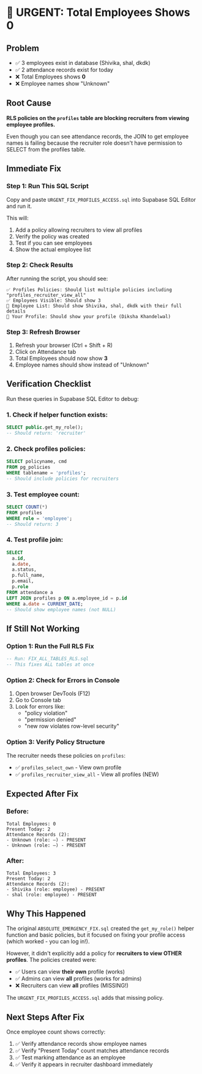 # 🚨 URGENT: Total Employees Shows 0

## Problem
- ✅ 3 employees exist in database (Shivika, shal, dkdk)
- ✅ 2 attendance records exist for today
- ❌ Total Employees shows **0**
- ❌ Employee names show "Unknown"

## Root Cause
**RLS policies on the `profiles` table are blocking recruiters from viewing employee profiles.**

Even though you can see attendance records, the JOIN to get employee names is failing because the recruiter role doesn't have permission to SELECT from the profiles table.

## Immediate Fix

### Step 1: Run This SQL Script
Copy and paste `URGENT_FIX_PROFILES_ACCESS.sql` into Supabase SQL Editor and run it.

This will:
1. Add a policy allowing recruiters to view all profiles
2. Verify the policy was created
3. Test if you can see employees
4. Show the actual employee list

### Step 2: Check Results
After running the script, you should see:
```
✅ Profiles Policies: Should list multiple policies including "profiles_recruiter_view_all"
✅ Employees Visible: Should show 3
👥 Employee List: Should show Shivika, shal, dkdk with their full details
🧑 Your Profile: Should show your profile (Diksha Khandelwal)
```

### Step 3: Refresh Browser
1. Refresh your browser (Ctrl + Shift + R)
2. Click on Attendance tab
3. Total Employees should now show **3**
4. Employee names should show instead of "Unknown"

## Verification Checklist

Run these queries in Supabase SQL Editor to debug:

### 1. Check if helper function exists:
```sql
SELECT public.get_my_role();
-- Should return: 'recruiter'
```

### 2. Check profiles policies:
```sql
SELECT policyname, cmd 
FROM pg_policies 
WHERE tablename = 'profiles';
-- Should include policies for recruiters
```

### 3. Test employee count:
```sql
SELECT COUNT(*) 
FROM profiles 
WHERE role = 'employee';
-- Should return: 3
```

### 4. Test profile join:
```sql
SELECT 
  a.id,
  a.date,
  a.status,
  p.full_name,
  p.email,
  p.role
FROM attendance a
LEFT JOIN profiles p ON a.employee_id = p.id
WHERE a.date = CURRENT_DATE;
-- Should show employee names (not NULL)
```

## If Still Not Working

### Option 1: Run the Full RLS Fix
```sql
-- Run: FIX_ALL_TABLES_RLS.sql
-- This fixes ALL tables at once
```

### Option 2: Check for Errors in Console
1. Open browser DevTools (F12)
2. Go to Console tab
3. Look for errors like:
   - "policy violation" 
   - "permission denied"
   - "new row violates row-level security"

### Option 3: Verify Policy Structure
The recruiter needs these policies on `profiles`:
- ✅ `profiles_select_own` - View own profile
- ✅ `profiles_recruiter_view_all` - View all profiles (NEW)

## Expected After Fix

### Before:
```
Total Employees: 0
Present Today: 2
Attendance Records (2):
- Unknown (role: —) - PRESENT
- Unknown (role: —) - PRESENT
```

### After:
```
Total Employees: 3
Present Today: 2
Attendance Records (2):
- Shivika (role: employee) - PRESENT
- shal (role: employee) - PRESENT
```

## Why This Happened

The original `ABSOLUTE_EMERGENCY_FIX.sql` created the `get_my_role()` helper function and basic policies, but it focused on fixing your profile access (which worked - you can log in!).

However, it didn't explicitly add a policy for **recruiters to view OTHER profiles**. The policies created were:
- ✅ Users can view **their own** profile (works)
- ✅ Admins can view **all** profiles (works for admins)
- ❌ Recruiters can view **all** profiles (MISSING!)

The `URGENT_FIX_PROFILES_ACCESS.sql` adds that missing policy.

## Next Steps After Fix

Once employee count shows correctly:
1. ✅ Verify attendance records show employee names
2. ✅ Verify "Present Today" count matches attendance records
3. ✅ Test marking attendance as an employee
4. ✅ Verify it appears in recruiter dashboard immediately
